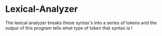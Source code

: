 # Lexical-Analyzer
The lexical analyzer breaks these syntax's into a series of tokens and the output of this program tells what type of token that syntax is !
